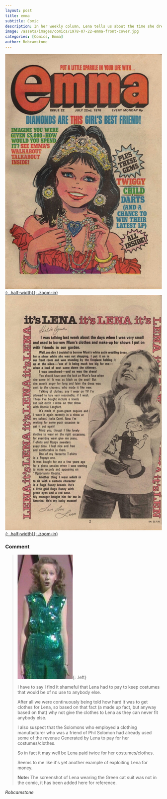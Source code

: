 ```yaml
---
layout: post
title: emma
subtitle: Comic
description: In her weekly column, Lena tells us about the time she dressed up in her mum's wedding dress and stood too close to the fire, and got it covered in soot. Click on the link to view full article.
image: /assets/images/comics/1978-07-22-emma-front-cover.jpg
categories: [Comics, Emma]
author: Robcamstone
---
```


[![Front Cover Of The Emma Comic dated 22 July 1978](/assets/images/comics/1978-07-22-emma-front-cover.jpg){: .half-width}{: .zoom-in}](/assets/images/comics/1978-07-22-emma-front-cover.jpg)
[![Page 2 Of The Emma Comic dated 22 July 1978](/assets/images/comics/1978-07-22-emma-page-2.jpg){: .half-width}{: .zoom-in}](/assets/images/comics/1978-07-22-emma-page-2.jpg)

### Comment
> ![Lena Zavaroni Wearing A Green Cat Suit](/assets/images/comics/1978-07-22-buy-the-costume.png){: .left}
>
> I have to say I find it shameful that Lena had to pay to keep costumes that would be of no use to anybody else.
>
> After all we were continuously being told how hard it was to get clothes for Lena, so based on that fact (a made up fact, but anyway based on that) why not give the clothes to Lena as they can never fit anybody else.
>
> I also suspect that the Solomons who employed a clothing manufacturer who was a friend of Phil Solomon had already used some of the revenue Generated by Lena to pay for her costumes/clothes.
>
> So in fact it may well be Lena paid twice for her costumes/clothes.
>
> Seems to me like it's yet another example of exploiting Lena for money.
>
> **Note:** The screenshot of Lena wearing the Green cat suit was not in the comic, it has been added here for reference.

<cite>Robcamstone</cite>

